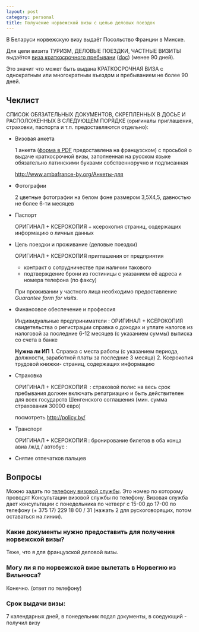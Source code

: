 ```yaml
---
layout: post
category: personal
title: Получение норвежской визы с целью деловых поездок
---
```


В Беларуси норвежскую визу выдаёт Посольство Франции в Минске.

Для цели визита ТУРИЗМ, ДЕЛОВЫЕ ПОЕЗДКИ, ЧАСТНЫЕ ВИЗИТЫ выдаётся [виза краткосрочного пребывани](http://www.ambafrance-by.org/Виза) ([doc](http://www.ambafrance-by.org/IMG/doc/TOURISME-PRIVEE-AFFAIRES-court_sejour-russe.doc)) (менее 90 дней).

Это значит что может быть выдана КРАТКОСРОЧНАЯ ВИЗА с однократным или многократным въездом и пребыванием не более 90 дней.

## Чеклист

СПИСОК ОБЯЗАТЕЛЬНЫХ ДОКУМЕНТОВ, СКРЕПЛЕННЫХ В ДОСЬЕ И РАСПОЛОЖЕННЫХ В СЛЕДУЮЩЕМ ПОРЯДКЕ (оригиналы приглашения, страховки, паспорта и т.п. предоставляются отдельно):

*   Визовая анкета

    1 анкета ([форма в PDF][anketa] предоставлена на французском) с просьбой о выдаче краткосрочной визы, заполненная на русском языке обязательно латинскими буквами собственноручно и подписанная

    http://www.ambafrance-by.org/Анкеты-для

[anketa]: http://www.ambafrance-by.org/IMG/pdf/formulaire_SCH_fr-3.pdf
[anketa-comments]: http://www.ambafrance-by.org/IMG/doc/FormulaireVCS_commentremplir_.doc


*   Фотографии

    2 цветные фотографии на белом фоне размером 3,5X4,5, давностью не более 6-ти месяцев

*   Паспорт

    ОРИГИНАЛ + КСЕРОКОПИЯ + ксерокопия страниц, содержащих информацию о личных данных

*   Цель поездки и проживание (деловые поездки)

    ОРИГИНАЛ + КСЕРОКОПИЯ приглашения от предприятия
    + контракт о сотрудничестве при наличии такового
    + подтверждение брони из гостиницы c указанием её адреса и номера телефона (по факсу)

    При проживании у частного лица необходимо предоставление *Guarantee form for
    visits*.

*   Финансовое обеспечение и профессия

    Индивидуальные предприниматели :
      ОРИГИНАЛ + КСЕРОКОПИЯ свидетельства о регистрации
      справка о доходах и уплате налогов из налоговой за последние 6-12 месяцев (с указанием суммы)
      выписка со счета в банке

    **Нужна ли ИП** 1. Справка с места работы (с указанием периода, должности, заработной платы за последние 3 месяца) 2. Ксерокопия трудовой книжки- страниц, содержащих информацию

*   Страховка

    ОРИГИНАЛ + КСЕРОКОПИЯ  : страховой полис на весь срок пребывания должен включать репатриацию и быть действителен для всех государств Шенгенского соглашения (мин. сумма страхования 30000 евро)

    посмотреть http://policy.by/

*   Транспорт

    ОРИГИНАЛ + КСЕРОКОПИЯ : бронирование билетов в оба конца авиа /ж/д / автобус :

*   Снятие отпечатков пальцев

## Вопросы

Можно задать по [телефону визовой службы][visa-tel]. Это номер по которому проводят Консультации визовой службы по телефону. Визовая служба дает консультации с понедельника по четверг с 15-00 до 17-00 по телефону (+ 375 17) 229 18 00 / 31 (нажать 2 для рускоговорящих, потом оставаться на линии).

### Какие документы нужно предоставить для получения норвежской визы?

Теже, что я для французской деловой визы.

### Могу ли я по норвежской визе вылетать в Норвегию из Вильнюса?

Конечно. (ответ по телефону)

### Срок выдачи визы:

7 календарных дней, в понедельник подал документы, в соедующий - получил визу

[visa-tel]: http://www.ambafrance-by.org/Телефон-визовой